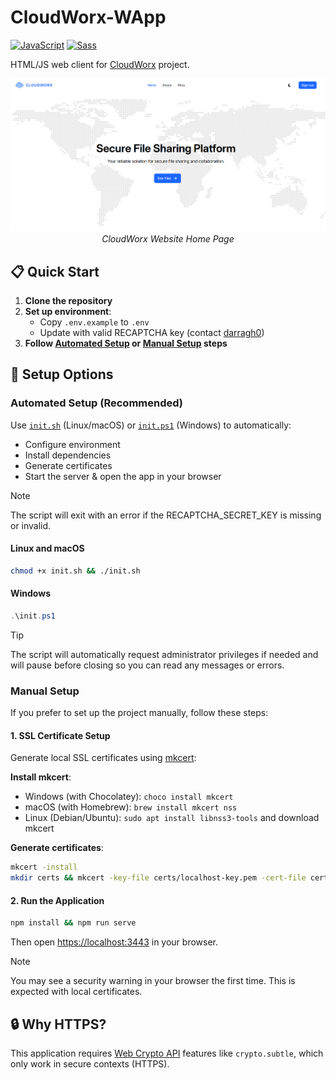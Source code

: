 # CloudWorx-WApp
[![JavaScript](https://img.shields.io/badge/JavaScript-F7DF1E?logo=javascript&logoColor=000)](https://www.javascript.com)
[![Sass](https://img.shields.io/badge/Sass-C69?logo=sass&logoColor=fff)](https://sass-lang.com)

HTML/JS web client for [CloudWorx](https://github.com/Nanda128/CloudWorx-Backend) project.

<p align="center">
    <img alt="Home Page Screenshot" src="./docs/img/png/home.png" />
    <br />
    <em>CloudWorx Website Home Page</em>
</p>

## 📋 Quick Start

1. **Clone the repository**
2. **Set up environment**:
    - Copy `.env.example` to `.env`
    - Update with valid RECAPTCHA key (contact [darragh0](https://github.com/darragh0))
3. **Follow [Automated Setup](#automated-setup-recommended) or [Manual Setup](#manual-setup) steps**

## 🔧 Setup Options

### Automated Setup (Recommended)

Use [`init.sh`](./init.sh) (Linux/macOS) or [`init.ps1`](./init.ps1) (Windows) to automatically:

- Configure environment
- Install dependencies
- Generate certificates
- Start the server & open the app in your browser

> [!Note]
> The script will exit with an error if the RECAPTCHA_SECRET_KEY is missing or invalid.

#### Linux and macOS
```sh
chmod +x init.sh && ./init.sh
```

#### Windows
```powershell
.\init.ps1
```

> [!TIP]
> The script will automatically request administrator privileges if needed and will pause before closing so you can read any messages or errors.

### Manual Setup

If you prefer to set up the project manually, follow these steps:

#### 1. SSL Certificate Setup
Generate local SSL certificates using [mkcert](https://github.com/FiloSottile/mkcert):

**Install mkcert**:
- Windows (with Chocolatey): `choco install mkcert`
- macOS (with Homebrew): `brew install mkcert nss`
- Linux (Debian/Ubuntu): `sudo apt install libnss3-tools` and download mkcert

**Generate certificates**:
```sh
mkcert -install
mkdir certs && mkcert -key-file certs/localhost-key.pem -cert-file certs/localhost.pem localhost
```

#### 2. Run the Application
```sh
npm install && npm run serve
```

Then open [https://localhost:3443](https://localhost:3443) in your browser.

> [!NOTE]
> You may see a security warning in your browser the first time. This is expected with local certificates.

## 🔒 Why HTTPS?

This application requires [Web Crypto API](https://developer.mozilla.org/en-US/docs/Web/API/Web_Crypto_API) features like `crypto.subtle`, which only work in secure contexts (HTTPS).
